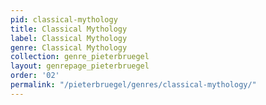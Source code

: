 ```yaml
---
pid: classical-mythology
title: Classical Mythology
label: Classical Mythology
genre: Classical Mythology
collection: genre_pieterbruegel
layout: genrepage_pieterbruegel
order: '02'
permalink: "/pieterbruegel/genres/classical-mythology/"
---
```

